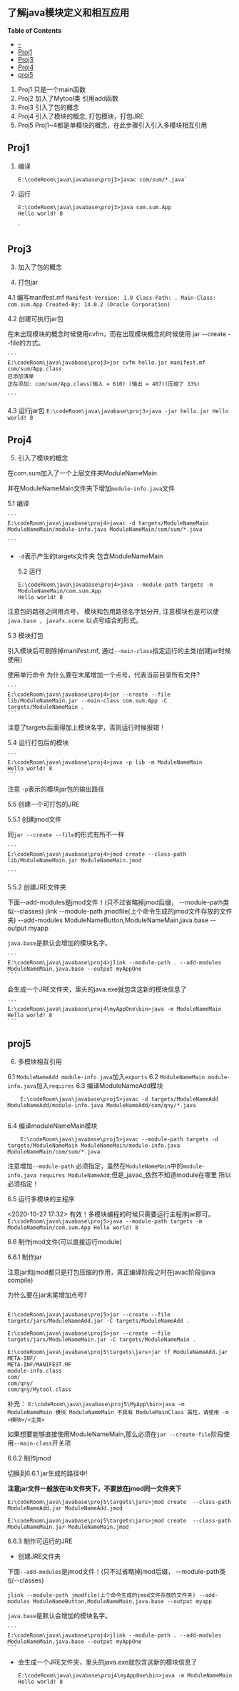 ## 了解java模块定义和相互应用

<!-- markdown-toc start - Don't edit this section. Run M-x markdown-toc-refresh-toc -->
**Table of Contents**

- [-](#-)
- [Proj1](#proj1)
- [Proj3](#proj3)
- [Proj4](#proj4)
- [proj5](#proj5)

<!-- markdown-toc end -->


1. Proj1   只是一个main函数
2. Proj2   加入了Mytool类 引用add函数
3. Proj3   引入了包的概念
4. Proj4   引入了模块的概念, 打包模块，打包JRE
5. Proj5   Proj1~4都是单模块的概念，在此步骤引入引入多模块相互引用



## Proj1 

1. 编译

    ```
    E:\codeRoom\java\javabase\proj3>javac com/sum/*.java`
    ```
2. 运行

    ```
    E:\codeRoom\java\javabase\proj3>java com.sum.App
    Hello world! 8

    ```
    `
## Proj3

3. 加入了包的概念

4. 打包jar
 
  4.1 编写manifest.mf
    ```
    Manifest-Version: 1.0
    Class-Path: .
    Main-Class: com.sum.App
    Created-By: 14.0.2 (Oracle Corporation)
    ```

  4.2  创建可执行jar包

   在未出现模块的概念时候使用cvfm，而在出现模块概念的时候使用 jar --create --file的方式。
   
    ```
    E:\codeRoom\java\javabase\proj3>jar cvfm hello.jar manifest.mf com/sum/App.class
    已添加清单
    正在添加: com/sum/App.class(输入 = 610) (输出 = 407)(压缩了 33%)

    ```

  4.3 运行jar包
    ```
    E:\codeRoom\java\javabase\proj3>java -jar hello.jar
    Hello world! 8
    ```

## Proj4

5. 引入了模块的概念

在com.sum加入了一个上层文件夹ModuleNameMain

并在ModuleNameMain文件夹下增加`module-info.java`文件

  5.1 编译

    ```
    E:\codeRoom\java\javabase\proj4>javac -d targets/ModuleNameMain ModuleNameMain/module-info.java ModuleNameMain/com/sum/*.java

    ```

- `-d`表示产生的targets文件夹 包含ModuleNameMain

  5.2 运行

    ```
    E:\codeRoom\java\javabase\proj4>java --module-path targets -m ModuleNameMain/com.sum.App
    Hello world! 8
    ```

注意包的路径之间用点号， 模块和包用路径名字划分开, 注意模块也是可以使`java.base , javafx.scene` 以点号结合的形式。


  5.3 模块打包

引入模块后可剔除掉manifest.mf, 通过`--main-class`指定运行的主类(创建jar时候使用)

使用单行命令
为什么要在末尾增加一个点号，代表当前目录所有文件?

    ```
    E:\codeRoom\java\javabase\proj4>jar --create --file lib/ModuleNameMain.jar --main-class com.sum.App -C targets/ModuleNameMain .
    ```

注意了targets后面得加上模块名字，否则运行时候报错！

  5.4 运行打包后的模块

    ```
    E:\codeRoom\java\javabase\proj4>java -p lib -m ModuleNameMain
    Hello world! 8
    ```

注意 `-p`表示的模块jar包的输出路径

  5.5 创建一个可打包的JRE

  5.5.1 创建jmod文件

同`jar --create --file`的形式有所不一样

    ```
    E:\codeRoom\java\javabase\proj4>jmod create --class-path lib/ModuleNameMain.jar ModuleNameMain.jmod

    ```

  5.5.2 创建JRE文件夹

下面--add-modules是jmod文件！(只不过省略掉jmod后缀， --module-path类似--classes)
jlink --module-path jmodfile(上个命令生成的jmod文件存放的文件夹) --add-modules ModuleNameButton,ModuleNameMain,java.base --output myapp

`java.base`是默认会增加的模块名字。

    ```
    E:\codeRoom\java\javabase\proj4>jlink --module-path . --add-modules ModuleNameMain,java.base --output myAppOne
    ```

会生成一个JRE文件夹，里头的java.exe就包含这新的模块信息了

    ```
    E:\codeRoom\java\javabase\proj4\myAppOne\bin>java -m ModuleNameMain
    Hello world! 8
    ```

## proj5

6. 多模块相互引用

  6.1 `ModuleNameAdd module-info.java`加入`exports`
  6.2 `ModuleNameMain module-info.java`加入`requires`
  6.3 编译ModuleNameAdd模块 
```
    E:\codeRoom\java\javabase\proj5>javac -d targets/ModuleNameAdd ModuleNameAdd/module-info.java ModuleNameAdd/com/qny/*.java
    
```

  6.4 编译moduleNameMain模块

```
    E:\codeRoom\java\javabase\proj5>javac --module-path targets -d targets/ModuleNameMain ModuleNameMain/module-info.java ModuleNameMain/com/sum/*.java
```

注意增加`--module-path` 必须指定，虽然在`ModuleNameMain`中的`module-info.java requires ModuleNameAdd`;但是_javac_依然不知道module在哪里
所以必须指定！

  6.5 运行多模块的主程序

<2020-10-27 17:32> 有效！多模块编程的时候只需要运行主程序jar即可。
    ```
    E:\codeRoom\java\javabase\proj5>java --module-path targets -m ModuleNameMain/com.sum.App
    Hello world! 8
    ```

  6.6 制作jmod文件(可以直接运行module)

  6.6.1 制作jar

注意jar和jmod都只是打包压缩的作用，真正编译阶段之时在javac阶段(java compile)

为什么要在jar末尾增加点号?

```

E:\codeRoom\java\javabase\proj5>jar --create --file targets/jars/ModuleNameAdd.jar -C targets/ModuleNameAdd .

E:\codeRoom\java\javabase\proj5>jar --create --file targets/jars/ModuleNameMain.jar -C targets/ModuleNameMain .

E:\codeRoom\java\javabase\proj5\targets\jars>jar tf ModuleNameAdd.jar
META-INF/
META-INF/MANIFEST.MF
module-info.class
com/
com/qny/
com/qny/Mytool.class
```

补充：
    ```
    E:\codeRoom\java\javabase\proj5\MyApp\bin>java -m ModuleNameMain
    模块 ModuleNameMain 不具有 ModuleMainClass 属性，请使用 -m <模块>/<主类>
    ```
    
如果想要能够直接使用ModuleNameMain,那么必须在`jar --create-file`阶段使用`--main-class`开关项    



  6.6.2 制作jmod

切换到6.6.1 jar生成的路径中!

**注意jar文件一般放在lib文件夹下，不要放在jmod同一文件夹下**

```
E:\codeRoom\java\javabase\proj5\targets\jars>jmod create  --class-path ModuleNameAdd.jar ModuleNameAdd.jmod

E:\codeRoom\java\javabase\proj5\targets\jars>jmod create  --class-path ModuleNameMain.jar ModuleNameMain.jmod
```


  6.6.3 制作可运行的JRE


- 创建JRE文件夹

下面`--add-modules`是jmod文件！(只不过省略掉jmod后缀， --module-path类似--classes)

`jlink --module-path jmodfile(上个命令生成的jmod文件存放的文件夹) --add-modules ModuleNameButton,ModuleNameMain,java.base --output myapp`

`java.base`是默认会增加的模块名字。

    ```
    E:\codeRoom\java\javabase\proj4>jlink --module-path . --add-modules ModuleNameMain,java.base --output myAppOne
    ```

- 会生成一个JRE文件夹，里头的java.exe就包含这新的模块信息了

    ```
    E:\codeRoom\java\javabase\proj4\myAppOne\bin>java -m ModuleNameMain
    Hello world! 8
    ```
